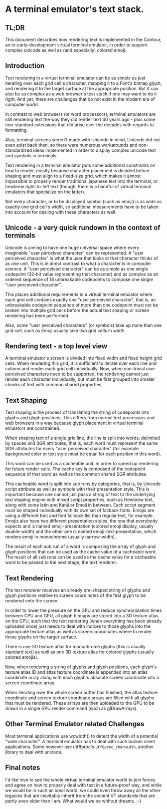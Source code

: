 A terminal emulator's text stack.
=================================

TL;DR
-----

This document describes how rendering text is implemented in the Contour, an in-early-development
virtual terminal emulator, in order to support complex unicode as well as (and especially) colored emoji.

Introduction
------------

Text rendering in a virtual terminal emulator can be as simple as just iterating over each
grid cell's character, mapping it to a Font's bitmap glyph, and rendering it to the target surface
at the appropriate position.  But it can also be as complex as a web browser's text stack if one
may want to do it right. And yet, there are challenges that do not exist in the modern era of computer world.

In contrast to web browsers (or word processors), terminal emulators are still rendering text the
way they did render text 40 years ago - plus some non-standard extensions that did arise over the decades
with regards to formatting.

Also, terminal screens weren't made with Unicode in mind, Unicode did not even exist back then, so
there were numerous workarounds and non-standardized ideas implemented in order to display complex
unicode text and symbols in terminals.

Text rendering in a terminal emulator puts some additional constraints on how to render, mostly
because character placement is decided before shaping and must align to a fixed-size grid, which
makes it almost impossible to properly render traditional japanese text into the terminal, or
hewbrew right-to-left text (though, there is a handful of virtual terminal emulators that specialize
on the latter).

Not every character, or to be displayed symbol (such as emoji) is as wide as exactly one grid cell's
width, so additional measurements have to be taken into account for dealing with these characters as
well.

Unicode - a very quick rundown in the context of terminals
----------------------------------------------------------

Unicode is aiming to have one huge universal space where every imaginable "user perceived character"
can be represented. A "user perceived character" is what the user that looks at that character
thinks of as one unit. This is in direct contrast to what a character is in computer science. A
"user perceived character" can be as simple as one single codepoint (32-bit value representing that
character) and as complex as an ordered sequence of 18 unbreakable codepoints to compose one
single "user perceived character".

This places additional requirements to a virtual terminal emulator where each grid cell contains
exactly one "user perceived character", that is, an unbreakable codepoint sequence of more than one
codepoint must not be broken into multiple grid cells before the actual text shaping or screen
rendering has been performed.

Also, some "user perceived characters" (or symbols) take up more than one grid cell, such as Emoji
usually take two grid cells in width.

Rendering text - a top level view
---------------------------------

A terminal emulator's screen is divided into fixed width and fixed height grid cells.
When rendering this grid, it is sufficient to iterate over each line and column and render each grid
cell individually.
Now, when non-trivial user perceived characters need to be supported, the rendering cannot just
render each character individually, but must be first grouped into smaller chunks of text with
common shared properties.

Text Shaping
------------

Text shaping is the process of translating the string of codepoints into glyphs and glyph positions.
This differs from normal text processors and web browsers in a way because glyph placement in
virtual terminal emulators are constrained.

When shaping text of a single grid line, the line is split into words, delimited by spaces and SGR
attributes, that is, each word must represent the same SGR attributes for every "user perceived
character" (for example background color or text style must be equal for each position in this
word).

This word can be used as a cacheable unit, in order to speed up rendering for future render calls.
The cache key is composed of the codepoint sequence of that word as well as the common shared SGR
attributes.

This cacheable word is split into sub runs by categories, that is, by Unicode script attribute as
well as symbols with their presentation style. This is important because one cannot just pass a
string of text to the underlying text shaping engine with mixed script properties, such as Hewbrew
text, along with some latin and Kanji or Emoji in between. Each script segment must be shaped
individually with its own set of fallback fonts. Emojis are using a different font and font fallback
list than regular text, for example. Emojis also have two different presentation styles, the one
that everybody expects and is named emoji-presentation (colored emoji display, usually double-width)
and the other one is named emoji-text-presentation, which renders emoji in monochrome (usually narrow-width).

The result of each sub run of a word is composing the array of glyph and glyph positions that can be
used as the cache value of a cacheable word. The result of all sub runs can be used as the cache
value for a cacheable word to be passed to the next stage, the text renderer.

Text Rendering
--------------

The text renderer receives an already pre-shaped string of glyphs and glyph positions relative to
screen coordinates of the first glyph to be rendered onto the screen.

In order to lower the pressure on the GPU and reduce synchronization times between CPU and GPU, all
glyph bitmaps are stored into a 3D texture atlas on the GPU, such that the text rendering (when
everything has been already uploaded once) just needs to deal with indices to those glyphs
into the appropriate texture atlas as well as screen coordinates where to render those glyphs on the
target surface.

There is one 3D texture atlas for monochrome glyphs (this is usually standard text) as well as one
3D texture atlas for colored glyphs (usually colored emojis).

Now, when rendering a string of glyphs and glyph positions, each glyph's texture atlas ID and atlas
texture coordinate is appended into an atlas coordinate array along with each glyph's absolute
screen coordinate into a screen coordinate array.

When iterating over the whole screen buffer has finished, the atlas texture coordinate and screen
texture coordinate arrays are filled with all glyphs that must be rendered. These arrays are then
uploaded to the GPU to be drawn in a single GPU render command (such as glDrawArrays).

Other Terminal Emulator related Challenges
------------------------------------------

Most terminal applications use wcwidth() to detect the width of a potential "wide character". A
terminal emulator has to deal with such broken client applications. Some however use utf8proc's
`utf8proc_charwidth`, another library to deal with unicode.

Final notes
-----------

I'd like love to see the whole virtual terminal emulator world to join forces and agree on how to
properly deal with text in a future-proof way, and while we would be in such an ideal world, we
could even throw away all the other legacies that are inevitably inherit from the ancient VT
standards that are partly even older than I am. What would we be without dreams. ;-)


